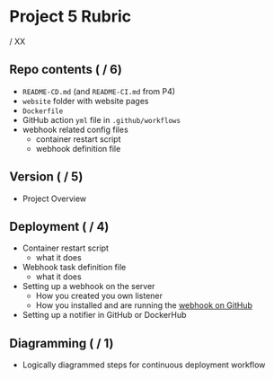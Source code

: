# Project 5 Rubric

/ XX

## Repo contents ( / 6)

- `README-CD.md` (and `README-CI.md` from P4)
- `website` folder with website pages
- `Dockerfile`
- GitHub action `yml` file in `.github/workflows`
- webhook related config files
  - container restart script
  - webhook definition file

## Version ( / 5)

- Project Overview

## Deployment ( / 4)

- Container restart script
  - what it does
- Webhook task definition file
  - what it does
- Setting up a webhook on the server
  - How you created you own listener
  - How you installed and are running the [webhook on GitHub](https://github.com/adnanh/webhook)
- Setting up a notifier in GitHub or DockerHub

## Diagramming ( / 1)

- Logically diagrammed steps for continuous deployment workflow